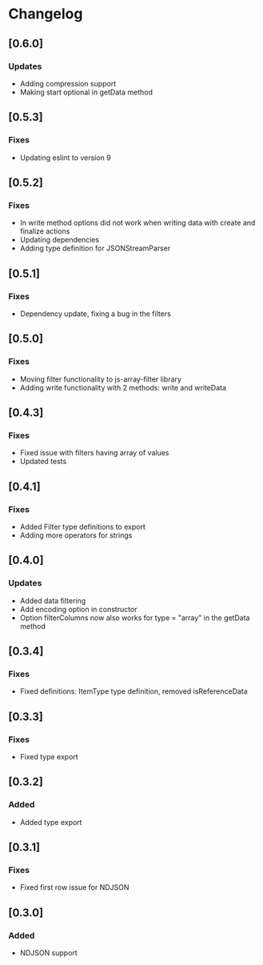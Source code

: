 # Changelog

## [0.6.0]
### Updates
- Adding compression support
- Making start optional in getData method

## [0.5.3]
### Fixes
- Updating eslint to version 9

## [0.5.2]
### Fixes
- In write method options did not work when writing data with create and finalize actions
- Updating dependencies
- Adding type definition for JSONStreamParser

## [0.5.1]
### Fixes
- Dependency update, fixing a bug in the filters

## [0.5.0]
### Fixes
- Moving filter functionality to js-array-filter library
- Adding write functionality with 2 methods: write and writeData


## [0.4.3]
### Fixes
- Fixed issue with filters having array of values
- Updated tests

## [0.4.1]
### Fixes
- Added Filter type definitions to export
- Adding more operators for strings

## [0.4.0]
### Updates
- Added data filtering
- Add encoding option in constructor
- Option filterColumns now also works for type = "array" in the getData method

## [0.3.4]
### Fixes
- Fixed definitions: ItemType type definition, removed isReferenceData

## [0.3.3]
### Fixes
- Fixed type export

## [0.3.2]
### Added
- Added type export

## [0.3.1]
### Fixes
- Fixed first row issue for NDJSON

## [0.3.0]
### Added
- NDJSON support